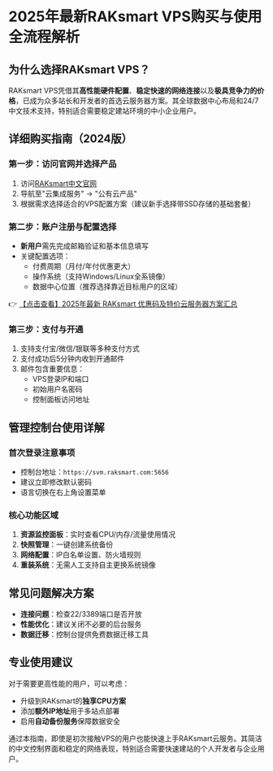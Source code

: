 # 2025年最新RAKsmart VPS购买与使用全流程解析

## 为什么选择RAKsmart VPS？
RAKsmart VPS凭借其**高性能硬件配置**、**稳定快速的网络连接**以及**极具竞争力的价格**，已成为众多站长和开发者的首选云服务器方案。其全球数据中心布局和24/7中文技术支持，特别适合需要稳定建站环境的中小企业用户。

## 详细购买指南（2024版）

### 第一步：访问官网并选择产品
1. 访问[RAKsmart中文官网](https://bit.ly/raksmart)
2. 导航至"云集成服务" → "公有云产品"
3. 根据需求选择适合的VPS配置方案（建议新手选择带SSD存储的基础套餐）

### 第二步：账户注册与配置选择
- **新用户**需先完成邮箱验证和基本信息填写
- 关键配置选项：
  - 付费周期（月付/年付优惠更大）
  - 操作系统（支持Windows/Linux全系镜像）
  - 数据中心位置（推荐选择靠近目标用户的区域）

👉 [【点击查看】2025年最新 RAKsmart 优惠码及特价云服务器方案汇总](https://bit.ly/raksmart)

### 第三步：支付与开通
1. 支持支付宝/微信/银联等多种支付方式
2. 支付成功后5分钟内收到开通邮件
3. 邮件包含重要信息：
   - VPS登录IP和端口
   - 初始用户名密码
   - 控制面板访问地址

## 管理控制台使用详解

### 首次登录注意事项
- 控制台地址：`https://svm.raksmart.com:5656`
- 建议立即修改默认密码
- 语言切换在右上角设置菜单

### 核心功能区域
1. **资源监控面板**：实时查看CPU/内存/流量使用情况
2. **快照管理**：一键创建系统备份
3. **网络配置**：IP白名单设置、防火墙规则
4. **重装系统**：无需人工支持自主更换系统镜像

## 常见问题解决方案
- **连接问题**：检查22/3389端口是否开放
- **性能优化**：建议关闭不必要的后台服务
- **数据迁移**：控制台提供免费数据迁移工具

## 专业使用建议
对于需要更高性能的用户，可以考虑：
- 升级到RAKsmart的**独享CPU方案**
- 添加**额外IP地址**用于多站点部署
- 启用**自动备份服务**保障数据安全

通过本指南，即使是初次接触VPS的用户也能快速上手RAKsmart云服务。其简洁的中文控制界面和稳定的网络表现，特别适合需要快速建站的个人开发者与企业用户。